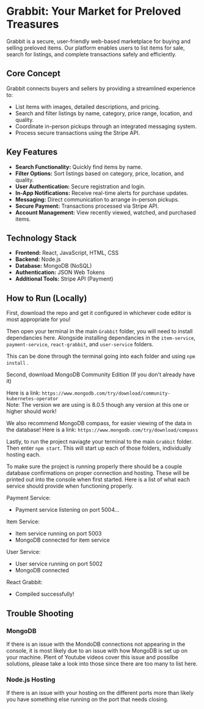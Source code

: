 # Grabbit: Your Market for Preloved Treasures

Grabbit is a secure, user-friendly web-based marketplace for buying and selling preloved items. Our platform enables users to list items for sale, search for listings, and complete transactions safely and efficiently.

## Core Concept

Grabbit connects buyers and sellers by providing a streamlined experience to:
- List items with images, detailed descriptions, and pricing.
- Search and filter listings by name, category, price range, location, and quality.
- Coordinate in-person pickups through an integrated messaging system.
- Process secure transactions using the Stripe API.

## Key Features

- **Search Functionality:** Quickly find items by name.
- **Filter Options:** Sort listings based on category, price, location, and quality.
- **User Authentication:** Secure registration and login.
- **In-App Notifications:** Receive real-time alerts for purchase updates.
- **Messaging:** Direct communication to arrange in-person pickups.
- **Secure Payment:** Transactions processed via Stripe API.
- **Account Management:** View recently viewed, watched, and purchased items.

## Technology Stack

- **Frontend:** React, JavaScript, HTML, CSS
- **Backend:** Node.js
- **Database:** MongoDB (NoSQL)
- **Authentication:** JSON Web Tokens
- **Additional Tools:** Stripe API (Payment)

## How to Run (Locally)

First, download the repo and get it configured in whichever code editor is most appropriate for you!

Then open your terminal in the main ```Grabbit``` folder, you will need to install dependancies here. Alongside installing dependancies in the ```item-service```, ```payment-service```, ```react-grabbit```, and ```user-service``` folders.

This can be done through the terminal going into each folder and using ```npm install``` .

Second, download MongoDB Community Edition (If you don't already have it)

Here is a link: ```https://www.mongodb.com/try/download/community-kubernetes-operator```<br/>
Note: The version we are using is 8.0.5 though any version at this one or higher should work!

We also recommend MongoDB compass, for easier viewing of the data in the database!
Here is a link: ```https://www.mongodb.com/try/download/compass```

Lastly, to run the project naviagte your terminal to the main ```Grabbit``` folder. Then enter ```npm start```. This will start up each of those folders, individually hosting each.

To make sure the project is running properly there should be a couple database confirmations on proper connection and hosting. These will be printed out into the console when first started.
Here is a list of what each service should provide when functioning properly.

Payment Service:
* Payment service listening on port 5004...

Item Service:
* Item service running on port 5003
* MongoDB connected for item service

User Service:
* User service running on port 5002
* MongoDB connected

React Grabbit:
* Compiled successfully!

## Trouble Shooting

### MongoDB
If there is an issue with the MondoDB connections not appearing in the console, it is most likely due to an issue with how MongoDB is set up on your machine. 
Plent of Youtube videos cover this issue and possilbe solutions, please take a look into those since there are too many to list here.

### Node.js Hosting
If there is an issue with your hosting on the different ports more than likely you have something else running on the port that needs closing.

